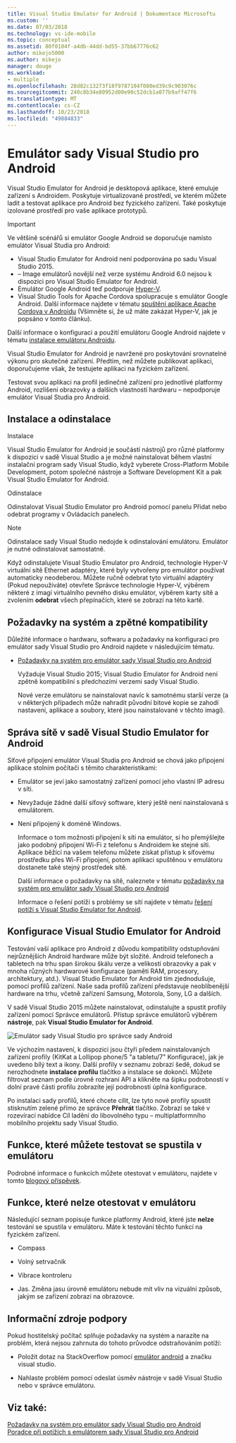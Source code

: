 ```yaml
---
title: Visual Studio Emulator for Android | Dokumentace Microsoftu
ms.custom: ''
ms.date: 07/03/2018
ms.technology: vs-ide-mobile
ms.topic: conceptual
ms.assetid: 80f0104f-a4db-44dd-bd55-37bb67776c62
author: mikejo5000
ms.author: mikejo
manager: douge
ms.workload:
- multiple
ms.openlocfilehash: 28d82c13273f18f9787104f080ed39c9c903076c
ms.sourcegitcommit: 240c8b34e80952d00e90c52dcb1a077b9aff47f6
ms.translationtype: MT
ms.contentlocale: cs-CZ
ms.lasthandoff: 10/23/2018
ms.locfileid: "49884833"
---
```

# <a name="visual-studio-emulator-for-android"></a>Emulátor sady Visual Studio pro Android

Visual Studio Emulator for Android je desktopová aplikace, které emuluje zařízení s Androidem. Poskytuje virtualizované prostředí, ve kterém můžete ladit a testovat aplikace pro Android bez fyzického zařízení. Také poskytuje izolované prostředí pro vaše aplikace prototypů.  

> [!IMPORTANT]
> Ve většině scénářů si emulátor Google Android se doporučuje namísto emulátor Visual Studia pro Android:
> - Visual Studio Emulator for Android není podporována po sadu Visual Studio 2015.
> - – Image emulátorů novější než verze systému Android 6.0 nejsou k dispozici pro Visual Studio Emulator for Android.
> - Emulátor Google Android teď podporuje [Hyper-V](https://docs.microsoft.com/xamarin/android/get-started/installation/android-emulator/hardware-acceleration#hyper-v).
> - Visual Studio Tools for Apache Cordova spolupracuje s emulátor Google Android. Další informace najdete v tématu [spuštění aplikace Apache Cordova v Androidu](/visualstudio/cross-platform/tools-for-cordova/run-your-app/run-app-android#google-android-emulator) (Všimněte si, že už máte zakázat Hyper-V, jak je popsáno v tomto článku).
>
> Další informace o konfiguraci a použití emulátoru Google Android najdete v tématu [instalace emulátoru Androidu](https://docs.microsoft.com/xamarin/android/get-started/installation/android-emulator/).
  
 Visual Studio Emulator for Android je navržené pro poskytování srovnatelné výkonu pro skutečné zařízení. Předtím, než můžete publikovat aplikaci, doporučujeme však, že testujete aplikaci na fyzickém zařízení.  
  
 Testovat svou aplikaci na profil jedinečné zařízení pro jednotlivé platformy Android, rozlišení obrazovky a dalších vlastností hardwaru – nepodporuje emulátor Visual Studia pro Android.
  
##  <a name="Installing"></a> Instalace a odinstalace  
 Instalace  
  
 Visual Studio Emulator for Android je součástí nástrojů pro různé platformy k dispozici v sadě Visual Studio a je možné nainstalovat během vlastní instalační program sady Visual Studio, když vyberete Cross-Platform Mobile Development, potom společné nástroje a Software Development Kit a pak Visual Studio Emulator for Android.  
  
 Odinstalace  
  
 Odinstalovat Visual Studio Emulator pro Android pomocí panelu Přidat nebo odebrat programy v Ovládacích panelech.  
  
> [!NOTE]
>  Odinstalace sady Visual Studio nedojde k odinstalování emulátoru. Emulátor je nutné odinstalovat samostatně.  
  
 Když odinstalujete Visual Studio Emulator pro Android, technologie Hyper-V virtuální sítě Ethernet adaptéry, které byly vytvořeny pro emulátor používat automaticky neodeberou. Můžete ručně odebrat tyto virtuální adaptéry (Pokud nepoužíváte) otevřete Správce technologie Hyper-V, výběrem některé z imagí virtuálního pevného disku emulátor, výběrem karty sítě a zvolením **odebrat** všech přepínačích, které se zobrazí na této kartě.  
  
##  <a name="Requirements"></a> Požadavky na systém a zpětné kompatibility  
 Důležité informace o hardwaru, softwaru a požadavky na konfiguraci pro emulátor sady Visual Studio pro Android najdete v následujícím tématu.  
  
- [Požadavky na systém pro emulátor sady Visual Studio pro Android](../cross-platform/system-requirements-for-the-visual-studio-emulator-for-android.md)  
  
  Vyžaduje Visual Studio 2015; Visual Studio Emulator for Android není zpětně kompatibilní s předchozími verzemi sady Visual Studio.  
  
  Nové verze emulátoru se nainstalovat navíc k samotnému starší verze (a v některých případech může nahradit původní bitové kopie se zahodí nastavení, aplikace a soubory, které jsou nainstalované v těchto imagí).  
  
##  <a name="Networking"></a> Správa sítě v sadě Visual Studio Emulator for Android  
 Síťové připojení emulátor Visual Studia pro Android se chová jako připojení aplikace stolním počítači s těmito charakteristikami:  
  
- Emulátor se jeví jako samostatný zařízení pomocí jeho vlastní IP adresu v síti.  
  
- Nevyžaduje žádné další síťový software, který ještě není nainstalovaná s emulátorem.  
  
- Není připojený k doméně Windows.  
  
  Informace o tom možnosti připojení k síti na emulátor, si ho přemýšlejte jako podobný připojení Wi-Fi z telefonu s Androidem ke stejné síti. Aplikace běžící na vašem telefonu můžete získat přístup k síťovému prostředku přes Wi-Fi připojení, potom aplikaci spuštěnou v emulátoru dostanete také stejný prostředek sítě.  
  
  Další informace o požadavky na sítě, naleznete v tématu [požadavky na systém pro emulátor sady Visual Studio pro Android](../cross-platform/system-requirements-for-the-visual-studio-emulator-for-android.md)  
  
  Informace o řešení potíží s problémy se sítí najdete v tématu [řešení potíží s Visual Studio Emulator for Android](../cross-platform/troubleshooting-the-visual-studio-emulator-for-android.md).  
  
##  <a name="Configuring"></a> Konfigurace Visual Studio Emulator for Android  
 Testování vaší aplikace pro Android z důvodu kompatibility odstupňování nejrůznějších Android hardware může být složité. Android telefonech a tabletech na trhu span širokou škálu verze a velikostí obrazovky a pak v mnoha různých hardwarové konfigurace (paměti RAM, procesory, architektury, atd.). Visual Studio Emulator for Android tím zjednodušuje, pomocí profilů zařízení. Naše sada profilů zařízení představuje neoblíbenější hardware na trhu, včetně zařízení Samsung, Motorola, Sony, LG a dalších.  
  
 V sadě Visual Studio 2015 můžete nainstalovat, odinstalujte a spustit profily zařízení pomocí Správce emulátorů. Přístup správce emulátorů výběrem **nástroje**, pak **Visual Studio Emulator for Android**.  
  
 ![Emulátor sady Visual Studio pro správce sady Android](../cross-platform/media/android_emu_manager.png "Android_Emu_Manager")  
  
 Ve výchozím nastavení, k dispozici jsou čtyři předem nainstalovaných zařízení profily (KitKat a Lollipop phone/5 "a tabletu/7" Konfigurace), jak je uvedeno bílý text a ikony. Další profily v seznamu zobrazí šedě, dokud se nerozhodnete **instalace profilu** tlačítko a instalace se dokončí. Můžete filtrovat seznam podle úrovně rozhraní API a klikněte na šipku podrobností v dolní pravé části profilu zobrazíte její podrobnosti úplná konfigurace.  
  
 Po instalaci sady profilů, které chcete cílit, lze tyto nové profily spustit stisknutím zelené přímo ze správce **Přehrát** tlačítko. Zobrazí se také v rozevírací nabídce Cíl ladění do libovolného typu – multiplatformního mobilního projektu sady Visual Studio.  
  
##  <a name="FeaturesTest"></a> Funkce, které můžete testovat se spustila v emulátoru  
 Podrobné informace o funkcích můžete otestovat v emulátoru, najdete v tomto [blogový příspěvek](https://blogs.msdn.microsoft.com/devops/2014/11/12/introducing-visual-studios-emulator-for-android/).  
  
##  <a name="FeaturesNonTest"></a> Funkce, které nelze otestovat v emulátoru  
 Následující seznam popisuje funkce platformy Android, které jste **nelze** testování se spustila v emulátoru. Máte k testování těchto funkcí na fyzickém zařízení.  
  
-   Compass  
  
-   Volný setrvačník  
  
-   Vibrace kontroleru  
  
-   Jas. Změna jasu úrovně emulátoru nebude mít vliv na vizuální způsob, jakým se zařízení zobrazí na obrazovce.  
  
##  <a name="Support"></a> Informační zdroje podpory  
 Pokud hostitelský počítač splňuje požadavky na systém a narazíte na problém, která nejsou zahrnuta do tohoto průvodce odstraňováním potíží:  
  
-   Položit dotaz na StackOverflow pomocí [emulátor android](http://stackoverflow.com/questions/tagged/android-emulator) a značku visual studio.  
  
-   Nahlaste problém pomocí odeslat úsměv nástroje v sadě Visual Studio nebo v správce emulátoru.  
  
## <a name="see-also"></a>Viz také:  
 [Požadavky na systém pro emulátor sady Visual Studio pro Android](../cross-platform/system-requirements-for-the-visual-studio-emulator-for-android.md)   
 [Poradce při potížích s emulátorem sady Visual Studio pro Android](../cross-platform/troubleshooting-the-visual-studio-emulator-for-android.md)
